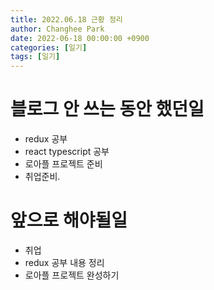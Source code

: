 ```yaml
---
title: 2022.06.18 근황 정리
author: Changhee Park
date: 2022-06-18 00:00:00 +0900
categories: [일기]
tags: [일기]
---
```


# 블로그 안 쓰는 동안 했던일

- redux 공부
- react typescript 공부
- 로아플 프로젝트 준비
- 취업준비.

# 앞으로 해야될일

- 취업
- redux 공부 내용 정리
- 로아플 프로젝트 완성하기
